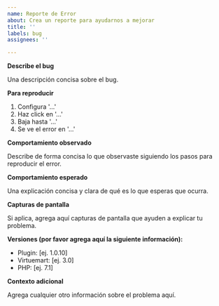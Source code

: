 ```yaml
---
name: Reporte de Error
about: Crea un reporte para ayudarnos a mejorar
title: ''
labels: bug
assignees: ''

---
```


**Describe el bug**

Una descripción concisa sobre el bug.

**Para reproducir**

1. Configura '...'
2. Haz click en '...'
3. Baja hasta '...'
4. Se ve el error en '...'

**Comportamiento observado**

Describe de forma concisa lo que observaste siguiendo los pasos para reproducir el error.

**Comportamiento esperado**

Una explicación concisa y clara de qué es lo que esperas que ocurra.

**Capturas de pantalla**

Si aplica, agrega aquí capturas de pantalla que ayuden a explicar tu problema.

**Versiones (por favor agrega aquí la siguiente información):**
- Plugin: [ej. 1.0.10]
- Virtuemart: [ej. 3.0]
- PHP: [ej. 7.1]

**Contexto adicional**

Agrega cualquier otro información sobre el problema aquí.
